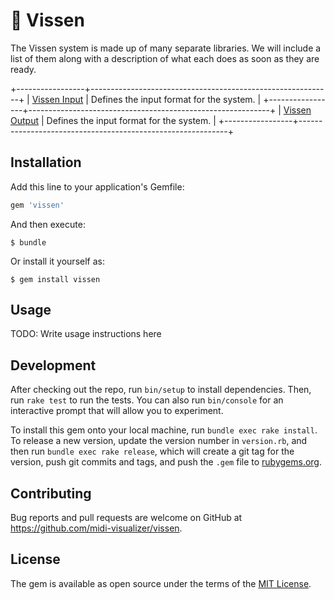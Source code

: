 # 🥀 Vissen

The Vissen system is made up of many separate libraries. We will include a list of them along with a description of what each does as soon as they are ready.

+-----------------+------------------------------------------------------------+
| [Vissen Input](https://github.com/midi-visualizer/vissen-input) | Defines the input format for the system. |
+-----------------+------------------------------------------------------------+
| [Vissen Output](https://github.com/midi-visualizer/vissen-output) | Defines the input format for the system. |
+-----------------+------------------------------------------------------------+

## Installation

Add this line to your application's Gemfile:

```ruby
gem 'vissen'
```

And then execute:

    $ bundle

Or install it yourself as:

    $ gem install vissen

## Usage

TODO: Write usage instructions here

## Development

After checking out the repo, run `bin/setup` to install dependencies. Then, run `rake test` to run the tests. You can also run `bin/console` for an interactive prompt that will allow you to experiment.

To install this gem onto your local machine, run `bundle exec rake install`. To release a new version, update the version number in `version.rb`, and then run `bundle exec rake release`, which will create a git tag for the version, push git commits and tags, and push the `.gem` file to [rubygems.org](https://rubygems.org).

## Contributing

Bug reports and pull requests are welcome on GitHub at https://github.com/midi-visualizer/vissen.

## License

The gem is available as open source under the terms of the [MIT License](https://opensource.org/licenses/MIT).
